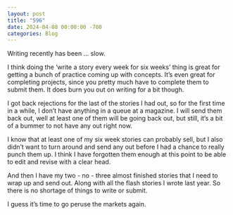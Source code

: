 ```yaml
---
layout: post
title: "596"
date: 2024-04-08 00:00:00 -700
categories: Blog
---
```


Writing recently has been … slow.

I think doing the ‘write a story every week for six weeks’ thing is great for getting a bunch of practice coming up with concepts. It’s even great for completing projects, since you pretty much have to complete them to submit them. It does burn you out on writing for a bit though.

I got back rejections for the last of the stories I had out, so for the first time in a while, I don’t have anything in a queue at a magazine. I will send them back out, well at least one of them will be going back out, but still, it’s a bit of a bummer to not have any out right now.


I know that at least one of my six week stories can probably sell, but I also didn’t want to turn around and send any out before I had a chance to really punch them up. I think I have forgotten them enough at this point to be able to edit and revise with a clear head.


And then I have my two - no - three almost finished stories that I need to wrap up and send out. Along with all the flash stories I wrote last year. So there is no shortage of things to write or submit.


I guess it’s time to go peruse the markets again.
